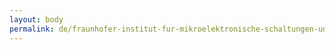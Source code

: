 ```yaml
---
layout: body
permalink: de/fraunhofer-institut-fur-mikroelektronische-schaltungen-und-systeme/
---
```


